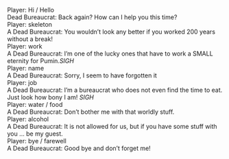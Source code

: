 Player: Hi / Hello  
Dead Bureaucrat: Back again? How can I help you this time?  
Player: skeleton  
A Dead Bureaucrat: You wouldn’t look any better if you worked 200 years without a break!  
Player: work  
A Dead Bureaucrat: I’m one of the lucky ones that have to work a SMALL eternity for Pumin.*SIGH*  
Player: name  
A Dead Bureaucrat: Sorry, I seem to have forgotten it  
Player: job  
A Dead Bureaucrat: I’m a bureaucrat who does not even find the time to eat. Just look how bony I am! *SIGH*  
Player: water / food  
A Dead Bureaucrat: Don’t bother me with that worldly stuff.  
Player: alcohol  
A Dead Bureaucrat: It is not allowed for us, but if you have some stuff with you … be my guest.  
Player: bye / farewell  
A Dead Bureaucrat: Good bye and don’t forget me!  
